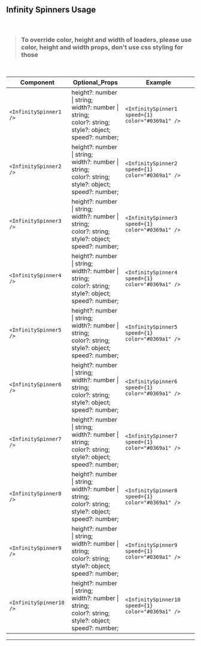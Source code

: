 ## Infinity Spinners Usage

<br />

> ### To override **color**, **height** and **width** of loaders, please use **color**, **height** and **width** props, don't use css styling for those
</br >

|  Component  |  Optional_Props | Example |
| ------------- | ------------- | ------------- |
| ```<InfinitySpinner1 />```  |  height?: number \| string;<br />width?: number \| string;<br />color?: string;<br />style?: object;<br />speed?: number;  | ```<InfinitySpinner1 speed={1} color="#0369a1" />```  |
| ```<InfinitySpinner2 />```  |  height?: number \| string;<br />width?: number \| string;<br />color?: string;<br />style?: object;<br />speed?: number;  | ```<InfinitySpinner2 speed={1} color="#0369a1" />```  |
| ```<InfinitySpinner3 />```  |  height?: number \| string;<br />width?: number \| string;<br />color?: string;<br />style?: object;<br />speed?: number;  | ```<InfinitySpinner3 speed={1} color="#0369a1" />```  |
| ```<InfinitySpinner4 />```  |  height?: number \| string;<br />width?: number \| string;<br />color?: string;<br />style?: object;<br />speed?: number;  | ```<InfinitySpinner4 speed={1} color="#0369a1" />```  |
| ```<InfinitySpinner5 />```  |  height?: number \| string;<br />width?: number \| string;<br />color?: string;<br />style?: object;<br />speed?: number;  | ```<InfinitySpinner5 speed={1} color="#0369a1" />```  |
| ```<InfinitySpinner6 />```  |  height?: number \| string;<br />width?: number \| string;<br />color?: string;<br />style?: object;<br />speed?: number;  | ```<InfinitySpinner6 speed={1} color="#0369a1" />```  |
| ```<InfinitySpinner7 />```  |  height?: number \| string;<br />width?: number \| string;<br />color?: string;<br />style?: object;<br />speed?: number;  | ```<InfinitySpinner7 speed={1} color="#0369a1" />```  |
| ```<InfinitySpinner8 />```  |  height?: number \| string;<br />width?: number \| string;<br />color?: string;<br />style?: object;<br />speed?: number;  | ```<InfinitySpinner8 speed={1} color="#0369a1" />```  |
| ```<InfinitySpinner9 />```  |  height?: number \| string;<br />width?: number \| string;<br />color?: string;<br />style?: object;<br />speed?: number;  | ```<InfinitySpinner9 speed={1} color="#0369a1" />```  |
| ```<InfinitySpinner10 />```  |  height?: number \| string;<br />width?: number \| string;<br />color?: string;<br />style?: object;<br />speed?: number;  | ```<InfinitySpinner10 speed={1} color="#0369a1" />```  |

----------------------
